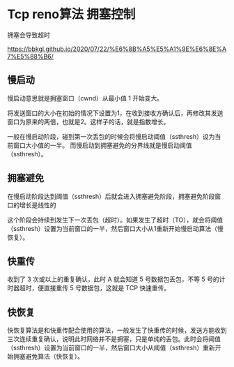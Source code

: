﻿# Tcp reno算法 拥塞控制

拥塞会导致超时

<https://bbkgl.github.io/2020/07/22/%E6%8B%A5%E5%A1%9E%E6%8E%A7%E5%88%B6/>

## 慢启动

慢启动意思就是拥塞窗口（cwnd）从最小值 1 开始变大。

将发送窗口的大小在初始的情况下设置为1，在收到接收方确认后，再修改其发送窗口为原来的两倍，也就是2。这样子的话，就是指数增长。

一般在慢启动阶段，碰到第一次丢包的时候会将慢启动阈值（ssthresh）设为当前窗口大小值的一半。
而慢启动到拥塞避免的分界线就是慢启动阈值（ssthresh）。

## 拥塞避免

在慢启动阶段达到阈值（ssthresh）后就会进入拥塞避免阶段，拥塞避免阶段窗口的增长是线性的

这个阶段会持续到发生下一次丢包（超时）。如果发生了超时（TO），就会将阈值（ssthresh）设置为当前窗口的一半，然后窗口大小从1重新开始慢启动算法（慢恢复）。

## 快重传

收到了 3 次或以上的重复确认，此时 A 就会知道 5 号数据包丢包，不等 5 号的计时器超时，便直接重传 5 号数据包，这就是 TCP 快速重传。

## 快恢复

快恢复算法是和快重传配合使用的算法，一般发生了快重传的时候，发送方能收到三次连续重复确认，说明此时网络并不是拥塞，只是单纯的丢包。此时会将阈值（ssthresh）设置为当前窗口的一半，然后窗口大小从阈值（ssthresh）重新开始拥塞避免算法（快恢复）。
